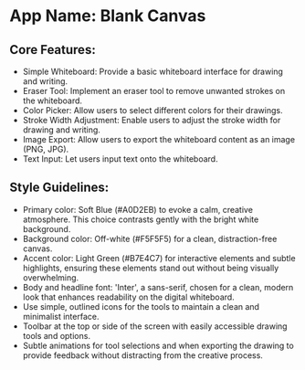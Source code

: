 # **App Name**: Blank Canvas

## Core Features:

- Simple Whiteboard: Provide a basic whiteboard interface for drawing and writing.
- Eraser Tool: Implement an eraser tool to remove unwanted strokes on the whiteboard.
- Color Picker: Allow users to select different colors for their drawings.
- Stroke Width Adjustment: Enable users to adjust the stroke width for drawing and writing.
- Image Export: Allow users to export the whiteboard content as an image (PNG, JPG).
- Text Input: Let users input text onto the whiteboard.

## Style Guidelines:

- Primary color: Soft Blue (#A0D2EB) to evoke a calm, creative atmosphere. This choice contrasts gently with the bright white background.
- Background color: Off-white (#F5F5F5) for a clean, distraction-free canvas.
- Accent color: Light Green (#B7E4C7) for interactive elements and subtle highlights, ensuring these elements stand out without being visually overwhelming.
- Body and headline font: 'Inter', a sans-serif, chosen for a clean, modern look that enhances readability on the digital whiteboard.
- Use simple, outlined icons for the tools to maintain a clean and minimalist interface.
- Toolbar at the top or side of the screen with easily accessible drawing tools and options.
- Subtle animations for tool selections and when exporting the drawing to provide feedback without distracting from the creative process.